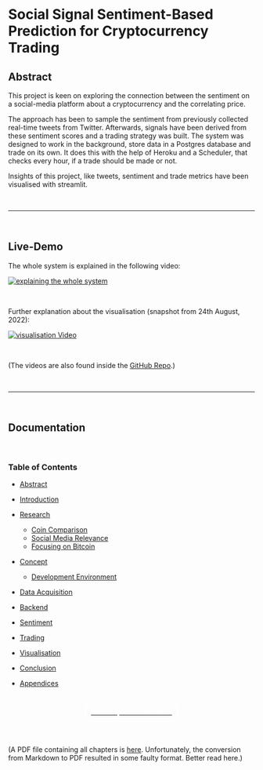 # Social Signal Sentiment-Based Prediction for Cryptocurrency Trading

## Abstract

This project is keen on exploring the connection between the sentiment on a social-media platform about a cryptocurrency and the correlating price.

The approach has been to sample the sentiment from previously collected real-time tweets from Twitter. Afterwards, signals have been derived from these sentiment scores and a trading strategy was built. The system was designed to work in the background, store data in a Postgres database and trade on its own. It does this with the help of Heroku and a Scheduler, that checks every hour, if a trade should be made or not.

Insights of this project, like tweets, sentiment and trade metrics have been visualised with streamlit.

</br>

---

</br>

## Live-Demo
The whole system is explained in the following video:


[![explaining the whole system ](https://img.youtube.com/vi/f8ggft3yqsk/hqdefault.jpg)](https://youtu.be/f8ggft3yqsk)

</br>


Further explanation about the visualisation (snapshot from 24th August, 2022):



[![visualisation Video ](https://img.youtube.com/vi/bHvFifWAr1A/hqdefault.jpg)](https://youtu.be/bHvFifWAr1A)

</br>

(The videos are also found inside the [GitHub Repo](./videos/).)

</br>

---

</br>

## Documentation
</br>

### Table of Contents

- [Abstract](#abstract)

- [Introduction](0_Introduction.md)

- [Research](./1_Research.md)
  - [Coin Comparison](./1_Research.md#coin-comparison)
  - [Social Media Relevance](./1_Research.md#social-media-relevance)
  - [Focusing on Bitcoin](./1_Research.md#focus-on-bitcoin)


- [Concept](./2_Concept.md)
    - [Development Environment](./2_Concept.md#development-environment) 


- [Data Acquisition](./3_Data%20Acquisition.md)

- [Backend](./4_Backend.md)
- [Sentiment](./5_Sentiment.md)
- [Trading](./6_Trading.md)
- [Visualisation](./7_Visualisation.md)


- [Conclusion](./8_Conclusion.md)

- [Appendices](9_Appendices.md)


</br>

 

<div style="display: inline;" >
<a href="https://github.com/moerv9/sentiment/blob/main/docs/0_Introduction.md"><button type="button"  style=" border: 2px white solid; background-color: transparent; color:white; border-radius: 8px; padding: 10px;     margin:0 auto;
    display:block;">First Chapter: Introduction ></button></a>
</div>

</br>
</br>

(A PDF file containing all chapters is [here](./pdf/CryptoSentimentAnalysisByMarvinOttersberg.pdf). Unfortunately, the conversion from Markdown to PDF resulted in some faulty format. Better read here.)



